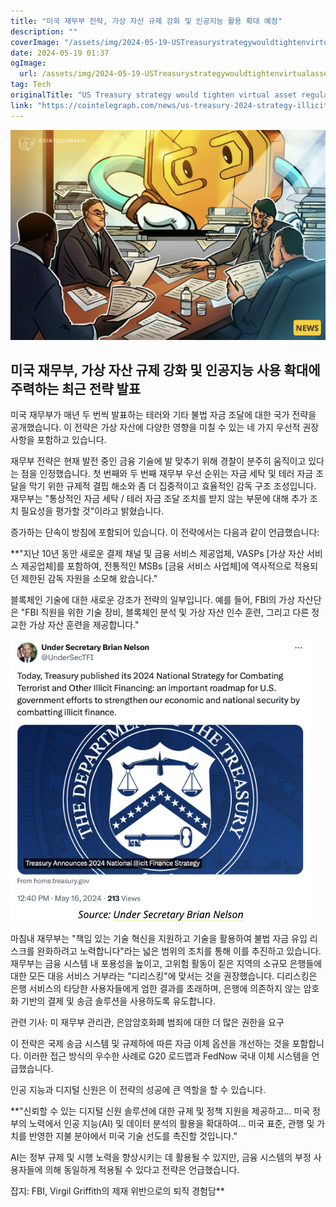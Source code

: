 ```yaml
---
title: "미국 재무부 전략, 가상 자산 규제 강화 및 인공지능 활용 확대 예정"
description: ""
coverImage: "/assets/img/2024-05-19-USTreasurystrategywouldtightenvirtualassetregulationsincreaseAIuse_thumbnail.png"
date: 2024-05-19 01:37
ogImage: 
  url: /assets/img/2024-05-19-USTreasurystrategywouldtightenvirtualassetregulationsincreaseAIuse_thumbnail.png
tag: Tech
originalTitle: "US Treasury strategy would tighten virtual asset regulations, increase AI use"
link: "https://cointelegraph.com/news/us-treasury-2024-strategy-illicit-financing"
---
```



![img](/assets/img/2024-05-19-USTreasurystrategywouldtightenvirtualassetregulationsincreaseAIuse_thumbnail.png)

## 미국 재무부, 가상 자산 규제 강화 및 인공지능 사용 확대에 주력하는 최근 전략 발표

미국 재무부가 매년 두 번씩 발표하는 테러와 기타 불법 자금 조달에 대한 국가 전략을 공개했습니다. 이 전략은 가상 자산에 다양한 영향을 미칠 수 있는 네 가지 우선적 권장 사항을 포함하고 있습니다.

재무부 전략은 현재 발전 중인 금융 기술에 발 맞추기 위해 경찰이 분주히 움직이고 있다는 점을 인정했습니다. 첫 번째와 두 번째 재무부 우선 순위는 자금 세탁 및 테러 자금 조달을 막기 위한 규제적 결핍 해소와 좀 더 집중적이고 효율적인 감독 구조 조성입니다. 재무부는 "통상적인 자금 세탁 / 테러 자금 조달 조치를 받지 않는 부문에 대해 추가 조치 필요성을 평가할 것"이라고 밝혔습니다.

<div class="content-ad"></div>

증가하는 단속이 방침에 포함되어 있습니다. 이 전략에서는 다음과 같이 언급했습니다:

**"지난 10년 동안 새로운 결제 채널 및 금융 서비스 제공업체, VASPs [가상 자산 서비스 제공업체]를 포함하여, 전통적인 MSBs [금융 서비스 사업체]에 역사적으로 적용되던 제한된 감독 자원을 소모해 왔습니다."

블록체인 기술에 대한 새로운 강조가 전략의 일부입니다. 예를 들어, FBI의 가상 자산단은 "FBI 직원을 위한 기술 장비, 블록체인 분석 및 가상 자산 인수 훈련, 그리고 다른 정교한 가상 자산 훈련을 제공합니다."

![Link to the image](/assets/img/2024-05-19-USTreasurystrategywouldtightenvirtualassetregulationsincreaseAIuse_0.png)

<div class="content-ad"></div>

마침내 재무부는 "책임 있는 기술 혁신을 지원하고 기술을 활용하여 불법 자금 유입 리스크를 완화하려고 노력합니다"라는 넓은 범위의 조치를 통해 이를 추진하고 있습니다. 재무부는 금융 시스템 내 포용성을 높이고, 고위험 활동이 짙은 지역의 소규모 은행들에 대한 모든 대응 서비스 거부라는 "디리스킹"에 맞서는 것을 권장했습니다. 디리스킹은 은행 서비스의 타당한 사용자들에게 엄한 결과를 초래하며, 은행에 의존하지 않는 암호화 기반의 결제 및 송금 솔루션을 사용하도록 유도합니다.

관련 기사: 미 재무부 관리관, 은암암호화폐 범죄에 대한 더 많은 권한을 요구

이 전략은 국제 송금 시스템 및 규제하에 따른 자금 이체 옵션을 개선하는 것을 포함합니다. 이러한 접근 방식의 우수한 사례로 G20 로드맵과 FedNow 국내 이체 시스템을 언급했습니다.

인공 지능과 디지털 신원은 이 전략의 성공에 큰 역할을 할 수 있습니다.

<div class="content-ad"></div>

**"신뢰할 수 있는 디지털 신원 솔루션에 대한 규제 및 정책 지원을 제공하고... 미국 정부의 노력에서 인공 지능(AI) 및 데이터 분석의 활용을 확대하여... 미국 표준, 관행 및 가치를 반영한 지불 분야에서 미국 기술 선도를 촉진할 것입니다."

AI는 정부 규제 및 시행 노력을 향상시키는 데 활용될 수 있지만, 금융 시스템의 부정 사용자들에 의해 동일하게 적용될 수 있다고 전략은 언급했습니다.

잡지: FBI, Virgil Griffith의 제재 위반으로의 퇴직 경험담**